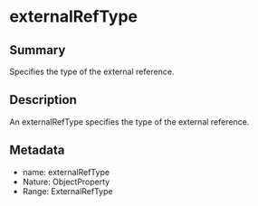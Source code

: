 <!-- Automatically generated by spec-parser v2.0.0 on 2023-12-27T15:02:03.969017+00:00 -->
<!-- SPDX-License-Identifier: Community-Spec-1.0 -->

# externalRefType

## Summary

Specifies the type of the external reference.


## Description

An externalRefType specifies the type of the external reference.


## Metadata

- name: externalRefType
- Nature: ObjectProperty
- Range: ExternalRefType




